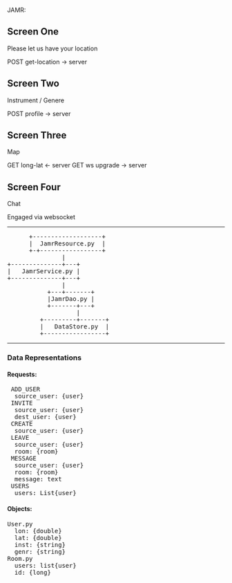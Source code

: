 JAMR:

Screen One
-----------
Please let us have your location

  POST get-location ->  server

Screen Two
-----------
Instrument / Genere

  POST profile ->  server

Screen Three
-----------
Map
  
   GET long-lat <- server
   GET ws upgrade -> server

Screen Four
-----------
Chat

   Engaged via websocket 

------------------------------------------------

<pre>
      +-------------------+
      |  JamrResource.py  |
      +-+-----------------+
               |                                                                 
+--------------+---+                                                  
|   JamrService.py |
+--------------+---+                             
               |                                      
           +---+-------+                                            
           |JamrDao.py |                              
           +-------+---+                              
                   |                                  
         +---------+-------+              
         |   DataStore.py  |              
         +-----------------+
</pre>
-----------------------------------
### Data Representations

#### Requests:
<pre>
 ADD_USER
  source_user: {user}
 INVITE
  source_user: {user}
  dest_user: {user}
 CREATE
  source_user: {user}
 LEAVE
  source_user: {user}
  room: {room}
 MESSAGE
  source_user: {user}
  room: {room}
  message: text
 USERS
  users: List{user}
</pre>
#### Objects:
<pre>
User.py
  lon: {double}
  lat: {double}
  inst: {string}
  genr: {string}
Room.py
  users: list{user}
  id: {long}
</pre>






















